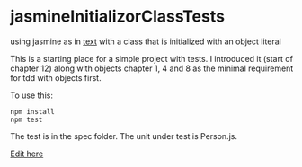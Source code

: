 # jasmineInitializorClassTests
using jasmine as in [text](https://www.oreilly.com/library/view/object-oriented-javascript/9781785880568/) with a class that is initialized with an object literal

This is a starting place for a simple project with tests. I introduced it (start of chapter 12) along with objects chapter 1, 4 and 8 as the minimal requirement for tdd with objects first.

To use this:

```
npm install
npm test
```

The test is in the spec folder. The unit under test is Person.js.

[Edit here](https://diy-pwa.dev/~/gh/rhildred/jasmineInitializorClassTests)


